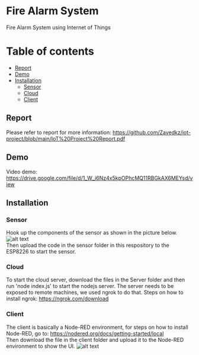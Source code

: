 # Fire Alarm System

Fire Alarm System using Internet of Things

# Table of contents
* [Report](#report)
* [Demo](#demo)
* [Installation](#installation)
  * [Sensor](#sensor)
  * [Cloud](#cloud)
  * [Client](#client)

## Report
Please refer to report for more information: https://github.com/Zayedkz/iot-project/blob/main/IoT%20Project%20Report.pdf

## Demo
Video demo: https://drive.google.com/file/d/1_W_i6Nz4x5kpOPhcMQ11RBGkAX6MEYsd/view

## Installation

### Sensor
Hook up the components of the sensor as shown in the picture below. 
![alt text](https://i.gyazo.com/fb76b1e2641caa060356c030f81c628c.png)
<br> Then upload the code in the sensor folder in this respository to the ESP8226 to start the sensor.

### Cloud
To start the cloud server, download the files in the Server folder and then run 'node index.js' to start the nodejs server. The server needs to be exposed to remote machines, we used ngrok to do that. Steps on how to install ngrok: https://ngrok.com/download

### Client
The client is basically a Node-RED environment, for steps on how to install Node-RED, go to: https://nodered.org/docs/getting-started/local
<br>Then download the file in the client folder and upload it to the Node-RED environment to show the UI.
![alt text](https://i.gyazo.com/5fbeaee43627924cb18f2f75c3db519c.png)
